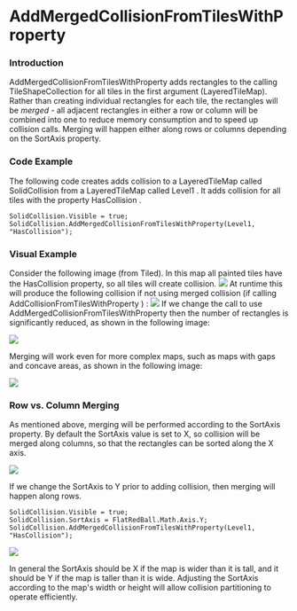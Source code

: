 # AddMergedCollisionFromTilesWithProperty

### Introduction

AddMergedCollisionFromTilesWithProperty adds rectangles to the calling TileShapeCollection for all tiles in the first argument (LayeredTileMap). Rather than creating individual rectangles for each tile, the rectangles will be _merged_ - all adjacent rectangles in either a row or column will be combined into one to reduce memory consumption and to speed up collision calls. Merging will happen either along rows or columns depending on the SortAxis property.

### Code Example

The following code creates adds collision to a LayeredTileMap called SolidCollision from a LayeredTileMap called Level1 . It adds collision for all tiles with the property HasCollision .

```lang:c#
SolidCollision.Visible = true;
SolidCollision.AddMergedCollisionFromTilesWithProperty(Level1, "HasCollision");
```

### Visual Example

Consider the following image (from Tiled). In this map all painted tiles have the HasCollision property, so all tiles will create collision. ![](../../.gitbook/assets/2017-11-img\_5a10673318856.png) At runtime this will produce the following collision if not using merged collision (if calling AddCollisionFromTilesWithProperty ) : ![](../../.gitbook/assets/2017-11-img\_5a106798b374f.png) If we change the call to use AddMergedCollisionFromTilesWithProperty then the number of rectangles is significantly reduced, as shown in the following image:

![](../../.gitbook/assets/2017-11-img\_5a106812bef15.png)

Merging will work even for more complex maps, such as maps with gaps and concave areas, as shown in the following image:

![](../../.gitbook/assets/2017-11-img\_5a106965ab714.png)

### Row vs. Column Merging

As mentioned above, merging will be performed according to the SortAxis property. By default the SortAxis value is set to X, so collision will be merged along columns, so that the rectangles can be sorted along the X axis.

![](../../.gitbook/assets/2017-11-img\_5a106bfda5e98.png)

If we change the SortAxis to Y prior to adding collision, then merging will happen along rows.

```lang:c#
SolidCollision.Visible = true;
SolidCollision.SortAxis = FlatRedBall.Math.Axis.Y;
SolidCollision.AddMergedCollisionFromTilesWithProperty(Level1, "HasCollision");
```

![](../../.gitbook/assets/2017-11-img\_5a106d097031e.png)

In general the SortAxis should be X if the map is wider than it is tall, and it should be Y if the map is taller than it is wide. Adjusting the SortAxis according to the map's width or height will allow collision partitioning to operate efficiently.
